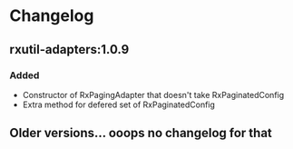 # Changelog

## rxutil-adapters:1.0.9
### Added
- Constructor of RxPagingAdapter that doesn't take RxPaginatedConfig
- Extra method for defered set of RxPaginatedConfig


## Older versions... ooops no changelog for that
